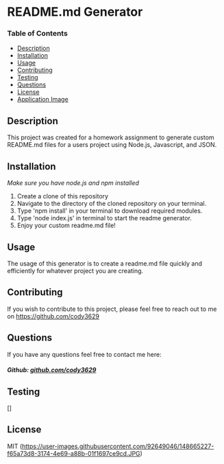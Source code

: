 # README.md Generator

### Table of Contents

- [Description](#description)
- [Installation](#installation)
- [Usage](#usage)
- [Contributing](#contributing)
- [Testing](#testing)
- [Questions](#questions)
- [License](#license)
- [Application Image](#application-image)

## Description

This project was created for a homework assignment to generate custom README.md files for a users project using Node.js, Javascript, and JSON.

## Installation
*Make sure you have node.js and npm installed*

1. Create a clone of this repository
2. Navigate to the directory of the cloned repository on your terminal.
3. Type 'npm install' in your terminal to download required modules.
4. Type 'node index.js' in terminal to start the readme generator.
5. Enjoy your custom readme.md file!


## Usage
The usage of this generator is to create a readme.md file quickly and efficiently for whatever project you are creating.


## Contributing

If you wish to contribute to this project, please feel free to reach out to me on https://github.com/cody3629

## Questions

If you have any questions feel free to contact me here:

 ##### Github: [github.com/cody3629](https://github.com/cody3629)

## Testing

[]

## License
MIT
(https://user-images.githubusercontent.com/92649046/148665227-f65a73d8-3174-4e69-a88b-01f1697ce9cd.JPG)


 
